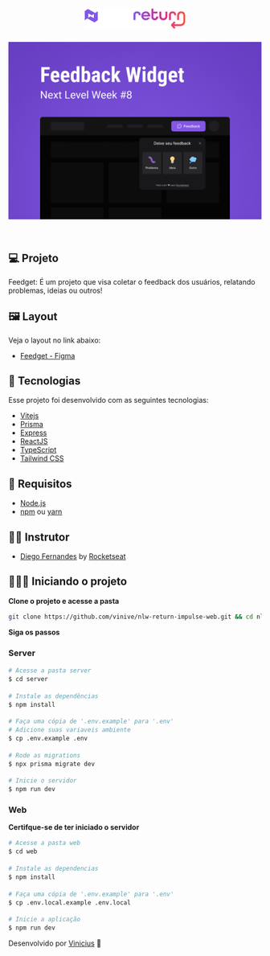 <h1 align="center">
    <img alt="logo-nlw" title="nlwreturn" src="assets-readme/nlw.svg" width="200px" />    
</h1>

<p align="center">
  <img alt="imagem do projeto" src="assets-readme/img.png">
</p>

<br>

## 💻 Projeto

Feedget: É um projeto que visa coletar o feedback dos usuários, relatando problemas, ideias ou outros!

## 🖼 Layout

Veja o layout no link abaixo:
  - [Feedget - Figma](https://www.figma.com/community/file/1102912516166573468)

## :rocket: Tecnologias

Esse projeto foi desenvolvido com as seguintes tecnologias:

- [Vitejs](https://vitejs.dev/)
- [Prisma](https://www.prisma.io/)
- [Express](https://expressjs.com/)
- [ReactJS](https://reactjs.org)
- [TypeScript](https://www.typescriptlang.org/)
- [Tailwind CSS](https://tailwindcss.com/)

## 📝 Requisitos

- [Node.js](https://nodejs.org/en/)
- [npm](https://www.npmjs.com/package/npm) ou [yarn](https://classic.yarnpkg.com/lang/en/)

## 👨‍💻 Instrutor

- [Diego Fernandes](https://github.com/diego3g) by [Rocketseat](https://www.rocketseat.com.br/)

## 🧑🏾‍💻 Iniciando o projeto


**Clone o projeto e acesse a pasta**

```bash
git clone https://github.com/vinive/nlw-return-impulse-web.git && cd nlw-return-impulse-web
```

**Siga os passos**

### Server

```bash
# Acesse a pasta server
$ cd server

# Instale as dependências
$ npm install

# Faça uma cópia de '.env.example' para '.env'
# Adicione suas variaveis ambiente
$ cp .env.example .env

# Rode as migrations
$ npx prisma migrate dev

# Inicie o servidor
$ npm run dev
```

### Web

**Certifque-se de ter iniciado o servidor**

```bash
# Acesse a pasta web
$ cd web

# Instale as dependencias
$ npm install

# Faça uma cópia de '.env.example' para '.env'
$ cp .env.local.example .env.local

# Inicie a aplicação
$ npm run dev
```
 
Desenvolvido por [Vinicius](https://github.com/vinive) 👻

